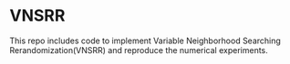 # VNSRR
This repo includes code to implement Variable Neighborhood Searching Rerandomization(VNSRR) and reproduce the numerical experiments.
